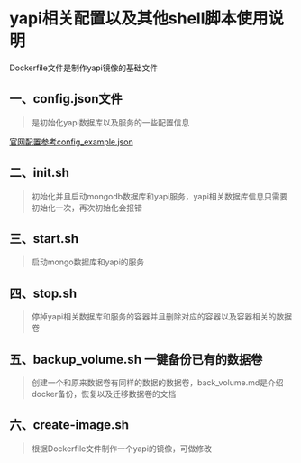 # yapi相关配置以及其他shell脚本使用说明

Dockerfile文件是制作yapi镜像的基础文件

## 一、config.json文件

> 是初始化yapi数据库以及服务的一些配置信息

[官网配置参考config_example.json](https://github.com/YMFE/yapi/blob/master/config_example.json?spm=5176.1972344.1.6.LYdCBe&file=config_example.json)

## 二、init.sh

> 初始化并且启动mongodb数据库和yapi服务，yapi相关数据库信息只需要初始化一次，再次初始化会报错

## 三、start.sh

> 启动mongo数据库和yapi的服务

## 四、stop.sh

> 停掉yapi相关数据库和服务的容器并且删除对应的容器以及容器相关的数据卷

## 五、backup_volume.sh 一键备份已有的数据卷

> 创建一个和原来数据卷有同样的数据的数据卷，back_volume.md是介绍docker备份，恢复以及迁移数据卷的文档

## 六、create-image.sh

> 根据Dockerfile文件制作一个yapi的镜像，可做修改